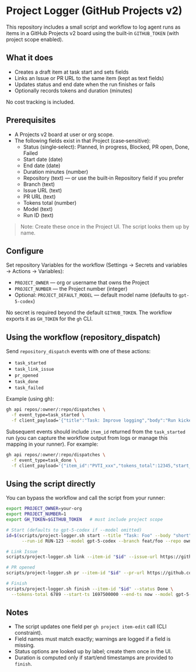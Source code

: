 # Project Logger (GitHub Projects v2)

This repository includes a small script and workflow to log agent runs as items in a GitHub Projects v2 board using the built‑in `GITHUB_TOKEN` (with project scope enabled).

## What it does

- Creates a draft item at task start and sets fields
- Links an Issue or PR URL to the same item (kept as text fields)
- Updates status and end date when the run finishes or fails
- Optionally records tokens and duration (minutes)

No cost tracking is included.

## Prerequisites

- A Projects v2 board at user or org scope.
- The following fields exist in that Project (case‑sensitive):
  - Status (single‑select): Planned, In progress, Blocked, PR open, Done, Failed
  - Start date (date)
  - End date (date)
  - Duration minutes (number)
  - Repository (text) — or use the built‑in Repository field if you prefer
  - Branch (text)
  - Issue URL (text)
  - PR URL (text)
  - Tokens total (number)
  - Model (text)
  - Run ID (text)

> Note: Create these once in the Project UI. The script looks them up by name.

## Configure

Set repository Variables for the workflow (Settings → Secrets and variables → Actions → Variables):

- `PROJECT_OWNER` — org or username that owns the Project
- `PROJECT_NUMBER` — the Project number (integer)
- Optional: `PROJECT_DEFAULT_MODEL` — default model name (defaults to `gpt-5-codex`)

No secret is required beyond the default `GITHUB_TOKEN`. The workflow exports it as `GH_TOKEN` for the `gh` CLI.

## Using the workflow (repository_dispatch)

Send `repository_dispatch` events with one of these actions:

- `task_started`
- `task_link_issue`
- `pr_opened`
- `task_done`
- `task_failed`

Example (using gh):

```bash
gh api repos/:owner/:repo/dispatches \
  -f event_type=task_started \
  -f client_payload='{"title":"Task: Improve logging","body":"Run kicked off","run_id":"RUN-42","model":"gpt-5-codex","branch":"feature/logging","repo":"owner/repo"}'
```

Subsequent events should include `item_id` returned from the `task_started` run (you can capture the workflow output from logs or manage this mapping in your runner). For example:

```bash
gh api repos/:owner/:repo/dispatches \
  -f event_type=task_done \
  -f client_payload='{"item_id":"PVTI_xxx","tokens_total":12345,"start_ts":1697500000,"end_ts":"now","model":"gpt-5-codex","run_id":"RUN-42"}'
```

## Using the script directly

You can bypass the workflow and call the script from your runner:

```bash
export PROJECT_OWNER=your-org
export PROJECT_NUMBER=1
export GH_TOKEN=$GITHUB_TOKEN   # must include project scope

# Start (defaults to gpt-5-codex if --model omitted)
id=$(scripts/project-logger.sh start --title "Task: Foo" --body "short" \
      --run-id RUN-123 --model gpt-5-codex --branch feat/foo --repo owner/repo)

# Link Issue
scripts/project-logger.sh link --item-id "$id" --issue-url https://github.com/owner/repo/issues/123

# PR opened
scripts/project-logger.sh pr --item-id "$id" --pr-url https://github.com/owner/repo/pull/456

# Finish
scripts/project-logger.sh finish --item-id "$id" --status Done \
  --tokens-total 6789 --start-ts 1697500000 --end-ts now --model gpt-5-codex --run-id RUN-123
```

## Notes

- The script updates one field per `gh project item-edit` call (CLI constraint).
- Field names must match exactly; warnings are logged if a field is missing.
- Status options are looked up by label; create them once in the UI.
- Duration is computed only if start/end timestamps are provided to `finish`.
